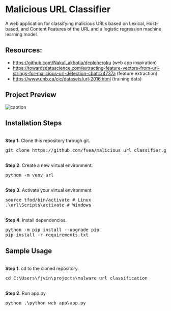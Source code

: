 # Malicious URL Classifier

A web application for classifying malicious URLs based on Lexical, Host-based, and Content Features of the URL and a logistic regression machine learning model.

## Resources:
* https://github.com/NakulLakhotia/deploheroku (web app inspiration)
* https://towardsdatascience.com/extracting-feature-vectors-from-url-strings-for-malicious-url-detection-cbafc24737a (feature extraction)
* https://www.unb.ca/cic/datasets/url-2016.html (training data)

## Project Preview
![caption](https://github.com/fvea/malicious_url_classifier/blob/main/demo_Trim.gif)

## Installation Steps
<br/>
<b>Step 1.</b> Clone this repository through git.
<pre>
git clone https://github.com/fvea/malicious_url_classifier.git
</pre> 
<br/>
<b>Step 2.</b> Create a new virtual environment.
<pre>
python -m venv url
</pre> 
<br/>
<b>Step 3.</b> Activate your virtual environment
<pre>
source tfod/bin/activate # Linux
.\url\Scripts\activate # Windows 
</pre>
<br/>
<b>Step 4.</b> Install dependencies.
<pre>
python -m pip install --upgrade pip
pip install -r requirements.txt
</pre>

## Sample Usage
<br/>
<b>Step 1.</b> cd to the cloned repository.
<pre>
cd C:\Users\fjvin\projects\malware_url_classification
</pre>
<br/>
<b>Step 2.</b> Run app.py
<pre>
python .\python web_app\app.py
</pre>
